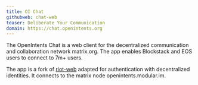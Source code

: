 ```yaml
---
title: OI Chat
githubweb: chat-web
teaser: Deliberate Your Communication
domain: https://chat.openintents.org
---
```

The OpenIntents Chat is a web client for the decentralized communication and collaboration network matrix.org. The app enables Blockstack and EOS users to connect to 7m+ users.

The app is a fork of [riot-web](https://github.com/vector-im/riot-web) adapted for authentication with decentralized identities. It connects to the matrix node openintents.modular.im.
